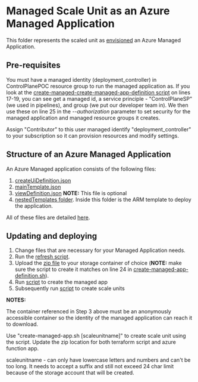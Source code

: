 # Managed Scale Unit as an Azure Managed Application

This folder represents the scaled unit as [envisioned](../../docs/initial-unit-defintion.md) an Azure Managed Application.

## Pre-requisites

You must have a managed identity (deployment_controller) in ControlPlanePOC resource group to run the managed application as. If you look at the [create-managed-create-managed-app-definition script](./create-managed-create-managed-app-definition.sh) on lines 17-19, you can see get a managed id, a service principle - "ControlPlaneSP" (we used in pipelines), and group (we put our developer team in). We then use these on line 25 in the _--authorization_ parameter to set security for the managed application and managed resource groups it creates.

Assign "Contributor" to this user managed identify "deployment_controller" to your subscription so it can provision resources and modify settings.

## Structure of an Azure Managed Application

An Azure Managed application consists of the following files:

1. [createUiDefinition.json](./managed-scale-unit/createUiDefinition.json)
2. [mainTemplate.json](./managed-scale-unit/mainTemplate.json)
3. [viewDefinition.json](./managed-scale-unit/viewDefinition.json) __NOTE:__ This file is optional
4. [nestedTemplates folder](./managed-scale-unit/nestedtemplates/). Inside this folder is the ARM template to deploy the application. 

All of these files are detailed [here](https://learn.microsoft.com/en-us/azure/azure-resource-manager/managed-applications/publish-service-catalog-app?tabs=azure-powershell).

## Updating and deploying

1. Change files that are necessary for your Managed Application needs.
2. Run the [refresh script](./refresh-zipfiles.sh).
3. Upload the [zip file](./managed-scale-unit/managedScaleUnit.zip) to your storage container of choice (**NOTE:** make sure the script to create it matches on line 24 in [create-managed-app-definition.sh](./create-managed-app-definition.sh)).
4. Run [script](./create-managed-create-managed-app-definition.sh) to create the managed app
5. Subsequently run [script](./create-managed-app.sh) to create scale units

__NOTES:__

The container referenced in Step 3 above must be an anonymously accessible container so the identity of the managed application can reach it to download.

 Use "create-managed-app.sh [scaleunitname]" to create scale unit using the script. Update the zip location for both terraform script and azure function app.

scaleunitname - can only have lowercase letters and numbers and can't be too long. It needs to accept a suffix and still not exceed 24 char limit because of the storage account that will be created. 